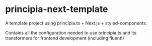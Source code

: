# principia-next-template

A template project using principia.ts + Next.js + styled-components.

Contains all the configuration needed to use principia.ts and its transformers for frontend development (including fluent!)
